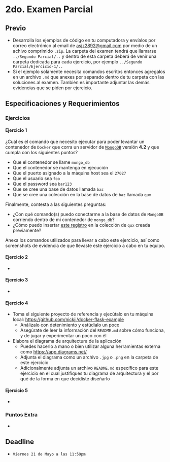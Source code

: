 # 2do. Examen Parcial

## Previo

* Desarrolla los ejemplos de código en tu computadora y envíalos por correo electrónico al email de <asjz2892@gmail.com> por medio de un achivo comprimido `.zip`. La carpeta del examen tendrá que llamarse `../Segundo Parcial/..` y dentro de esta carpeta deberá de venir una carpeta dedicada para cada ejercicio, por ejemplo `../Segundo Parcial/Ejercicio-1/..`
* Si el ejemplo solamente necesita comandos escritos entonces agregalos en un archivo `.md` que anexes por separado dentro de tu carpeta con las soluciones al examen. También es importante adjuntar las demás evidencias que se piden por ejercicio.

## Especificaciones y Requerimientos

### Ejercicios

#### Ejercicio 1

¿Cuál es el comando que necesito ejecutar para poder levantar un contenedor de `Docker` que corra un servidor de [`MongoDB`](https://hub.docker.com/_/mongo) versión **4.2** y que cumpla con los siguientes puntos?

* Que el contenedor se llame `mongo_db`
* Que el contenedor se mantenga en ejecución
* Que el puerto asignado a la máquina host sea el `27027`
* Que el usuario sea `foo`
* Que el password sea `bar123`
* Que se cree una base de datos llamada `baz`
* Que se cree una colección en la base de datos de `baz` llamada `qux`

Finalmente, contesta a las siguientes preguntas:

* ¿Con qué comando(s) puedo conectarme a la base de datos de `MongoDB` corriendo dentro de mi contenedor de `mongo_db`?
* ¿Cómo puedo insertar [este registro](mongodb-registro.png) en la colección de `qux` creada previamente?

Anexa los comandos utilizados para llevar a cabo este ejercicio, así como screenshots de evidencia de que llevaste este ejercicio a cabo en tu equipo.

#### Ejercicio 2

* 

#### Ejercicio 3

* 

#### Ejercicio 4

* Toma el siguiente proyecto de referencia y ejecútalo en tu máquina local: <https://github.com/nickjj/docker-flask-example>
  * Análizalo con detenimiento y estúdialo un poco
  * Asegúrate de leer la información del `README.md` sobre cómo funciona, y de jugar y experimentar un poco con él
* Elabora el diagrama de arquitectura de la aplicación
  * Puedes hacerlo a mano o bien utilizar alguna herramientas externa como <https://app.diagrams.net/>
  * Adjunta el diagrama como un archivo `.jpg` o `.png` en la carpeta de este ejercicio
  * Adicionalmente adjunta un archivo `README.md` específico para este ejercicio en el cual justifiques tu diagrama de arquitectura y el por qué de la forma en que decidiste diseñarlo

#### Ejercicio 5

* 

### Puntos Extra

* 

## Deadline

* `Viernes 21 de Mayo a las 11:59pm`

